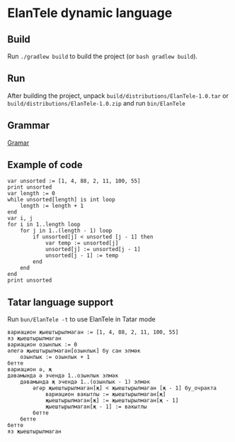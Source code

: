 # ElanTele dynamic language
## Build
Run `./gradlew build` to build the project (or `bash gradlew build`).

## Run
After building the project, unpack `build/distributions/ElanTele-1.0.tar` 
or `build/distributions/ElanTele-1.0.zip` and run `bin/ElanTele`


## Grammar 
[Gramar](https://hackmd.io/s/H1EhcAXk4)

## Example of code
```
var unsorted := [1, 4, 88, 2, 11, 100, 55]
print unsorted
var length := 0
while unsorted[length] is int loop
    length := length + 1
end
var i, j
for i in 1..length loop
    for j in 1..(length - 1) loop
        if unsorted[j] < unsorted [j - 1] then
            var temp := unsorted[j]
            unsorted[j] := unsorted[j - 1]
            unsorted[j - 1] := temp
        end
    end
end
print unsorted
```

## Tatar language support
Run `bun/ElanTele -t` to use ElanTele in Tatar mode

```
вариацион җыештырылмаган := [1, 4, 88, 2, 11, 100, 55]
яз җыештырылмаган
вариацион озынлык := 0
әлегә җыештырылмаган[озынлык] бу сан элмәк
    озынлык := озынлык + 1
бетте
вариацион ә, җ
дәвамында ә эчендә 1..озынлык элмәк
    дәвамында җ эчендә 1..(озынлык - 1) элмәк
        әгәр җыештырылмаган[җ] < җыештырылмаган [җ - 1] бу_очракта
            вариацион вакытлы := җыештырылмаган[җ]
            җыештырылмаган[җ] := җыештырылмаган[җ - 1]
            җыештырылмаган[җ - 1] := вакытлы
        бетте
    бетте
бетте
яз җыештырылмаган
```